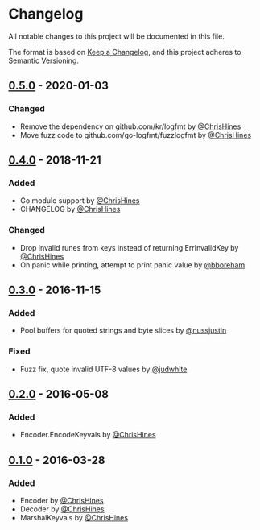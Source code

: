 # Changelog
All notable changes to this project will be documented in this file.

The format is based on [Keep a Changelog](https://keepachangelog.com/en/1.0.0/),
and this project adheres to [Semantic Versioning](https://semver.org/spec/v2.x.0.html).

## [0.5.0] - 2020-01-03

### Changed
- Remove the dependency on github.com/kr/logfmt by [@ChrisHines]
- Move fuzz code to github.com/go-logfmt/fuzzlogfmt by [@ChrisHines]

## [0.4.0] - 2018-11-21

### Added
- Go module support by [@ChrisHines]
- CHANGELOG by [@ChrisHines]

### Changed
- Drop invalid runes from keys instead of returning ErrInvalidKey by [@ChrisHines]
- On panic while printing, attempt to print panic value by [@bboreham]

## [0.3.0] - 2016-11-15
### Added
- Pool buffers for quoted strings and byte slices by [@nussjustin]
### Fixed
- Fuzz fix, quote invalid UTF-8 values by [@judwhite]

## [0.2.0] - 2016-05-08
### Added
- Encoder.EncodeKeyvals by [@ChrisHines]

## [0.1.0] - 2016-03-28
### Added
- Encoder by [@ChrisHines]
- Decoder by [@ChrisHines]
- MarshalKeyvals by [@ChrisHines]

[0.5.0]: https://github.com/go-logfmt/logfmt/compare/v0.4.0...v0.5.0
[0.4.0]: https://github.com/go-logfmt/logfmt/compare/v0.3.0...v0.4.0
[0.3.0]: https://github.com/go-logfmt/logfmt/compare/v0.2.0...v0.3.0
[0.2.0]: https://github.com/go-logfmt/logfmt/compare/v0.1.0...v0.2.0
[0.1.0]: https://github.com/go-logfmt/logfmt/commits/v0.1.0

[@ChrisHines]: https://github.com/ChrisHines
[@bboreham]: https://github.com/bboreham
[@judwhite]: https://github.com/judwhite
[@nussjustin]: https://github.com/nussjustin
